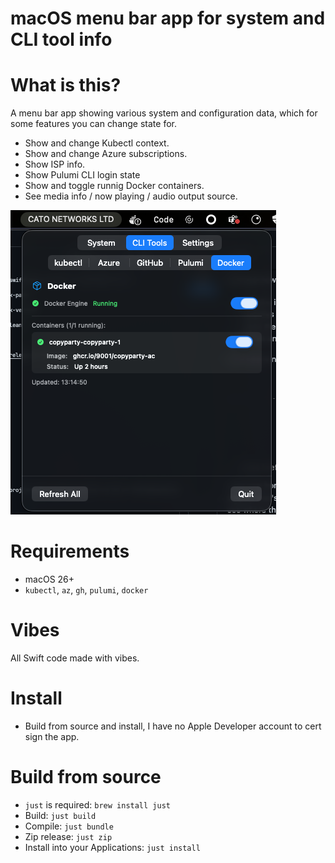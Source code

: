 # macOS menu bar app for system and CLI tool info

# What is this?
A menu bar app showing various system and configuration data, which for some features you can change state for.
- Show and change Kubectl context.
- Show and change Azure subscriptions.
- Show ISP info.
- Show Pulumi CLI login state
- Show and toggle runnig Docker containers.
- See media info / now playing / audio output source.

![example.png](example.png)

# Requirements
- macOS 26+
- `kubectl`, `az`, `gh`, `pulumi`, `docker` 

# Vibes
All Swift code made with vibes.

# Install
- Build from source and install, I have no Apple Developer account to cert sign the app.

# Build from source
- `just` is required: `brew install just`
- Build: `just build`
- Compile: `just bundle`
- Zip release: `just zip`
- Install into your Applications: `just install`
